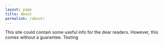 ```yaml
---
layout: page
title: About
permalink: /about/
---
```


This site could contain some useful info for the dear readers.  However, this comes without a guarantee.  Testing
